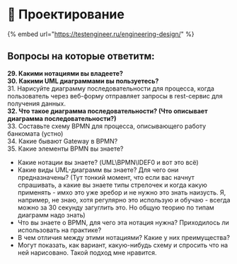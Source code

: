 # 📍 Проектирование



{% embed url="https://testengineer.ru/engineering-design/" %}

## Вопросы на которые ответитм:

**29.   Какими нотациями вы владеете?**\
**30.   Какими UML диаграммами вы пользуетесь?**\
31\.   Нарисуйте диаграмму последовательности для процесса, когда пользователь через веб-форму отправляет запросы в rest-сервис для получения данных.\
**32.   Что такое диаграмма последовательности? (Что описывает диаграмма последовательности?)**\
33\.   Составьте схему BPMN для процесса, описывающего работу банкомата (устно)\
34\.   Какие бывают Gateway в BPMN?\
35\.   Какие элементы BPMN вы знаете?







* Какие нотации вы знаете? (UML\BPMN\IDEF0 и вот это всё)
* Какие виды UML-диаграмм вы знаете? Для чего они предназначены? (Тут тонкий момент, что если вас начнут спрашивать, а какие вы знаете типы стрелочек и когда какую применять - имхо это уже эребор и не нужно это знать наизусть. Я, например, не знаю, хотя регулярно это использую и обучаю - всегда можно за 30 секунду загуглить это. Но общую теорию по типам диаграмм надо знать)
* Что вы знаете о BPMN, для чего эта нотация нужна? Приходилось ли использовать на практике?
* В чем отличия между этими нотациями? Какие у них преимущества?
* Могут показать, как вариант, какую-нибудь схему и спросить что на ней нарисовано. Такой подход мне нравится.
